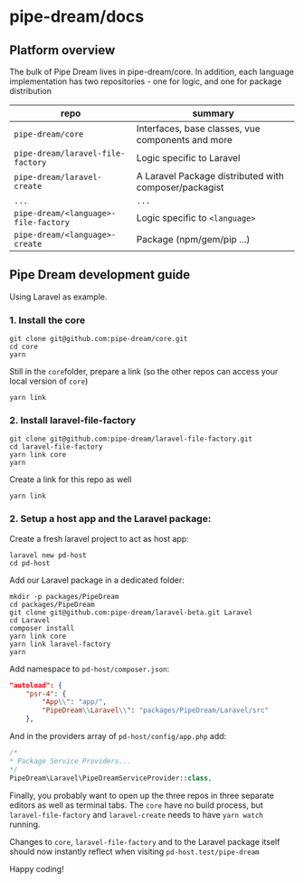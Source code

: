 # pipe-dream/docs

## Platform overview
The bulk of Pipe Dream lives in pipe-dream/core. In addition, each language implementation has two repositories - one for logic, and one for package distribution

| repo  | summary |
| ------------- | ------------- |
| `pipe-dream/core`  | Interfaces, base classes, vue components and more  |
| `pipe-dream/laravel-file-factory`  | Logic specific to Laravel  |
| `pipe-dream/laravel-create` | A Laravel Package distributed with composer/packagist   |
| `...` | `...`   |
| `pipe-dream/<language>-file-factory` | Logic specific to `<language>`   |
| `pipe-dream/<language>-create` | Package (npm/gem/pip ...)   |



## Pipe Dream development guide
Using Laravel as example.

### 1. Install the core
```
git clone git@github.com:pipe-dream/core.git
cd core
yarn
```
Still in the `core`folder, prepare a link (so the other repos can access your local version of `core`)
```
yarn link
```

### 2. Install laravel-file-factory
```
git clone git@github.com:pipe-dream/laravel-file-factory.git
cd laravel-file-factory
yarn link core
yarn
```
Create a link for this repo as well
```
yarn link
```

### 2. Setup a host app and the Laravel package:
Create a fresh laravel project to act as host app:
```
laravel new pd-host
cd pd-host
```
Add our Laravel package in a dedicated folder:
```
mkdir -p packages/PipeDream
cd packages/PipeDream
git clone git@github.com:pipe-dream/laravel-beta.git Laravel
cd Laravel
composer install
yarn link core
yarn link laravel-factory
yarn
```
Add namespace to `pd-host/composer.json`:
```json
"autoload": {
    "psr-4": {
        "App\\": "app/",
        "PipeDream\\Laravel\\": "packages/PipeDream/Laravel/src"
    },
```
And in the providers array of `pd-host/config/app.php` add:
```php
/*
* Package Service Providers...
*/
PipeDream\Laravel\PipeDreamServiceProvider::class,
```

Finally, you probably want to open up the three repos in three separate editors as well as terminal tabs.
The `core` have no build process, but `laravel-file-factory` and `laravel-create` needs to have `yarn watch` running.

Changes to `core`, `laravel-file-factory` and to the Laravel package itself should now instantly reflect when visiting `pd-host.test/pipe-dream`

Happy coding!
